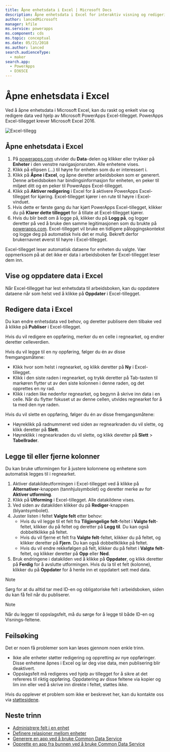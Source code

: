 ```yaml
---
title: Åpne enhetsdata i Excel | Microsoft Docs
description: Åpne enhetsdata i Excel for interaktiv visning og redigering.
author: lancedMicrosoft
manager: kfile
ms.service: powerapps
ms.component: cds
ms.topic: conceptual
ms.date: 05/21/2018
ms.author: lanced
search.audienceType:
  - maker
search.app:
  - PowerApps
  - D365CE
---
```

# <a name="open-entity-data-in-excel"></a>Åpne enhetsdata i Excel
Ved å åpne enhetsdata i Microsoft Excel, kan du raskt og enkelt vise og redigere data ved hjelp av Microsoft PowerApps Excel-tillegget. PowerApps Excel-tillegget krever Microsoft Excel 2016.

![Excel-tillegg](./media/data-platform-cds-excel-addin/ExcelAddin.png "PowerApps Excel-tillegg")

## <a name="open-entity-data-in-excel"></a>Åpne enhetsdata i Excel
1. På [powerapps.com](https://web.powerapps.com/?utm_source=padocs&utm_medium=linkinadoc&utm_campaign=referralsfromdoc) utvider du **Data**-delen og klikker eller trykker på **Enheter** i den venstre navigasjonsruten. Alle enhetene vises.
2. Klikk på ellipsen (…) til høyre for enheten som du er interessert i.
3. Klikk på **Åpne i Excel**, og åpne deretter arbeidsboken som er generert. Denne arbeidsboken har bindingsinformasjon for enheten, en peker til miljøet ditt og en peker til PowerApps Excel-tillegget.  
4. Klikk på **Aktiver redigering** i Excel for å aktivere PowerApps Excel-tillegget for kjøring. Excel-tillegget kjører i en rute til høyre i Excel-vinduet.
5. Hvis dette er første gang du har kjørt PowerApps Excel-tillegget, klikker du på **Klarer dette tillegget** for å tillate at Excel-tillegget kjører.
6. Hvis du blir bedt om å logge på, klikker du på **Logg på**, og logger deretter på ved å bruke den samme legitimasjonen som du brukte på [powerapps.com](https:///?utm_source=padocs&utm_medium=linkinadoc&utm_campaign=referralsfromdoc). Excel-tillegget vil bruke en tidligere påloggingskontekst og logge deg på automatisk hvis det er mulig. Bekreft derfor brukernavnet øverst til høyre i Excel-tillegget.

Excel-tillegget leser automatisk dataene for enheten du valgte. Vær oppmerksom på at det ikke er data i arbeidsboken før Excel-tillegget leser dem inn.

## <a name="view-and-refresh-data-in-excel"></a>Vise og oppdatere data i Excel
Når Excel-tillegget har lest enhetsdata til arbeidsboken, kan du oppdatere dataene når som helst ved å klikke på **Oppdater** i Excel-tillegget.

## <a name="edit-data-in-excel"></a>Redigere data i Excel
Du kan endre enhetsdata ved behov, og deretter publisere dem tilbake ved å klikke på **Publiser** i Excel-tillegget.

Hvis du vil redigere en oppføring, merker du en celle i regnearket, og endrer deretter celleverdien.

Hvis du vil legge til en ny oppføring, følger du én av disse fremgangsmåtene:

* Klikk hvor som helst i regnearket, og klikk deretter på **Ny** i Excel-tillegget.
* Klikk i den siste raden i regnearket, og trykk deretter på Tab-tasten til markøren flytter ut av den siste kolonnen i denne raden, og det opprettes en ny rad.
* Klikk i raden like nedenfor regnearket, og begynn å skrive inn data i en celle. Når du flytter fokuset ut av denne cellen, utvides regnearket for å ta med den nye raden.

Hvis du vil slette en oppføring, følger du én av disse fremgangsmåtene:

* Høyreklikk på radnummeret ved siden av regnearkraden du vil slette, og klikk deretter på **Slett**.
* Høyreklikk i regnearkraden du vil slette, og klikk deretter på **Slett** > **Tabellrader**.

## <a name="add-or-remove-columns"></a>Legge til eller fjerne kolonner
Du kan bruke utformingen for å justere kolonnene og enhetene som automatisk legges til i regnearket.

1. Aktiver datakildeutformingen i Excel-tillegget ved å klikke på **Alternativer**-knappen (tannhjulsymbolet) og deretter merke av for **Aktiver utforming**.
2. Klikk på **Utforming** i Excel-tillegget. Alle datakildene vises.
3. Ved siden av datakilden klikker du på **Rediger**-knappen (blyantsymbolet).
4. Juster listen i feltet **Valgte felt** etter behov:
   * Hvis du vil legge til et felt fra **Tilgjengelige felt**-feltet i **Valgte felt**-feltet, klikker du på feltet og deretter på **Legg til**. Du kan også dobbeltklikke på feltet.
   * Hvis du vil fjerne et felt fra **Valgte felt**-feltet, klikker du på feltet, og klikker deretter på **Fjern**. Du kan også dobbeltklikke på feltet.
   * Hvis du vil endre rekkefølgen på felt, klikker du på feltet i **Valgte felt**-feltet, og klikker deretter på **Opp** eller **Ned**.
5. Bruk endringene i datakilden ved å klikke på **Oppdater**, og klikk deretter på **Ferdig** for å avslutte utformingen. Hvis du la til et felt (kolonne), klikker du på **Oppdater** for å hente inn et oppdatert sett med data.

> [!NOTE]
> Sørg for at du alltid tar med ID-en og obligatoriske felt i arbeidsboken, siden du kan få feil når du publiserer.

> [!NOTE]
> Når du legger til oppslagsfelt, må du sørge for å legge til både ID-en og Visnings-feltene.

## <a name="troubleshooting"></a>Feilsøking
Det er noen få problemer som kan løses gjennom noen enkle trinn.

* Ikke alle enheter støtter redigering og oppretting av nye oppføringer. Disse enhetene åpnes i Excel og lar deg vise data, men publisering blir deaktivert.
* Oppslagsfelt må redigeres ved hjelp av tillegget for å sikre at det refereres til riktig oppføring. Oppdatering av disse feltene via kopier og lim inn eller ved å skrive inn direkte i feltet, støttes ikke.


Hvis du opplever et problem som ikke er beskrevet her, kan du kontakte oss via [støttesidene](https://powerapps.microsoft.com/support/).

## <a name="next-steps"></a>Neste trinn
* [Administrere felt i en enhet](data-platform-manage-fields.md)
* [Definere relasjoner mellom enheter](data-platform-entity-lookup.md)
* [Generere en app ved å bruke Common Data Service](../canvas-apps/data-platform-create-app.md)
* [Opprette en app fra bunnen ved å bruke Common Data Service](../canvas-apps/data-platform-create-app-scratch.md)

